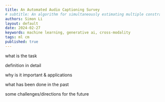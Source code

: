 ```yaml
---
title: An Automated Audio Captioning Survey
# subtitle: An algorithm for simultaneously estimating multiple constraints corresponding to different types of experts.
authors: Simon Li
layout: default
date: 2024-02-27
keywords: machine learning, generative ai, cross-modality
tags: ml cm
published: true
---
```


what is the task

definition in detail

why is it important & applications

what has been done in the past

some challenges/directions for the future